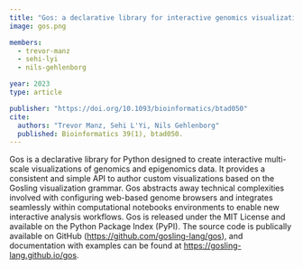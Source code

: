 ```yaml
---
title: "Gos: a declarative library for interactive genomics visualization in Python"
image: gos.png

members:
  - trevor-manz
  - sehi-lyi
  - nils-gehlenborg

year: 2023
type: article

publisher: "https://doi.org/10.1093/bioinformatics/btad050"
cite:
  authors: "Trevor Manz, Sehi L'Yi, Nils Gehlenborg"
  published: Bioinformatics 39(1), btad050.
---
```

Gos is a declarative library for Python designed to create interactive multi-scale visualizations of genomics and epigenomics data. It provides a consistent and simple API to author custom visualizations based on the Gosling visualization grammar. Gos abstracts away technical complexities involved with configuring web-based genome browsers and integrates seamlessly within computational notebooks environments to enable new interactive analysis workflows.
Gos is released under the MIT License and available on the Python Package Index (PyPI). The source code is publically available on GitHub (https://github.com/gosling-lang/gos), and documentation with examples can be found at https://gosling-lang.github.io/gos.
